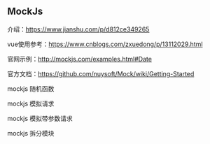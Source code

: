 ## MockJs

介绍：<https://www.jianshu.com/p/d812ce349265>

vue使用参考：<https://www.cnblogs.com/zxuedong/p/13112029.html>

官网示例：<http://mockjs.com/examples.html#Date>

官方文档：<https://github.com/nuysoft/Mock/wiki/Getting-Started>



mockjs 随机函数

mockjs 模拟请求

mockjs 模拟带参数请求

mockjs 拆分模块